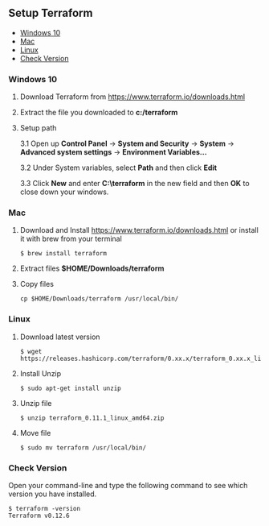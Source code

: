 ## Setup Terraform 

- [Windows 10](#windows-10)
- [Mac](#windows-10)
- [Linux](#windows-10)
- [Check Version](#check-version)

### Windows 10
1. Download Terraform
from https://www.terraform.io/downloads.html
2. Extract the file you downloaded to **c:/terraform**
3. Setup path

    3.1 Open up **Control Panel** -> **System and Security** -> **System** -> **Advanced system settings** -> **Environment Variables...**

    3.2 Under System variables, select **Path** and then click **Edit**

    3.3 Click **New** and enter **C:\terraform** in the new field and then **OK** to close down your windows.

### Mac	
1. Download and Install
https://www.terraform.io/downloads.html or install it with brew from your terminal

    ```
    $ brew install terraform
    ```

2. Extract files **$HOME/Downloads/terraform**
3. Copy files
    ```
    cp $HOME/Downloads/terraform /usr/local/bin/
    ```

### Linux
1. Download latest version

    ```
    $ wget https://releases.hashicorp.com/terraform/0.xx.x/terraform_0.xx.x_linux_amd64.zip
    ```

2. Install Unzip

    ```
    $ sudo apt-get install unzip
    ```

3. Unzip file
    
    ```
    $ unzip terraform_0.11.1_linux_amd64.zip
    ```

4. Move file

    ```
    $ sudo mv terraform /usr/local/bin/
    ```

### Check Version 
Open your command-line and type the following command to see which version you have installed.
```
$ terraform -version
Terraform v0.12.6
```
